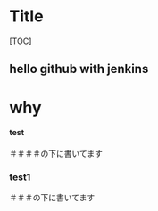 # Title



[TOC]



## hello github with jenkins

# why

#### test

＃＃＃＃の下に書いてます

###  test1

＃＃＃の下に書いてます
